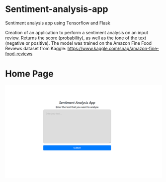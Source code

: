 # Sentiment-analysis-app
Sentiment analysis app using Tensorflow and Flask

Creation of an application to perform a sentiment analysis on an input review. Returns the score (probability), as well as the tone of the text (negative or positive).
The model was trained on the Amazon Fine Food Reviews dataset from Kaggle: https://www.kaggle.com/snap/amazon-fine-food-reviews

# Home Page
![](images/home_page.png)
